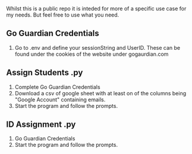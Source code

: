 Whilst this is a public repo it is inteded for more of a specific use case for my needs. But feel free to use what you need.

## Go Guardian Credentials
1. Go to .env and define your sessionString and UserID. These can be found under the cookies of the website under gogaurdian.com


## Assign Students .py
1. Complete Go Guardian Credentials
3. Download a csv of google sheet with at least on of the columns being "Google Account" containing emails.
4. Start the program and follow the prompts.

## ID Assignment .py
1. Go Guardian Credentials
2. Start the program and follow the prompts.

